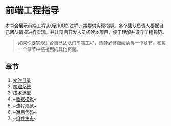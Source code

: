 # 前端工程指导

本书会展示前端工程从0到100的过程，并提供实现指导。各个团队负责人根据自己团队情况进行实现。并让项目开发人员阅读本项目，便于理解并遵守工程规范。

> 如果你要实现适合自己团队的前端工程，请务必详细阅读每一个章节，和每一个章节中链接到的其他页面。

## 章节

1. [文件目录](./chapter/directory.md)
2. [构建系统](./chapter/build.md)
3. [技术选型](./chapter/technology-stack.md)
4. ~[数据模拟](./chapter/mock.md)~
5. ~[流程规范](./chapter/spec-flow.md)~
6. ~[通用代码](./chapter/base-code.md)~
7. ~[组件生态](./chapter/components.md)~
